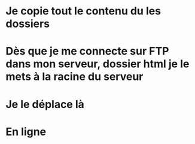 # Je copie tout le contenu du les dossiers
# Dès que je me connecte sur FTP dans mon serveur, dossier html je le mets à la racine du serveur
# Je le déplace là
# En ligne
